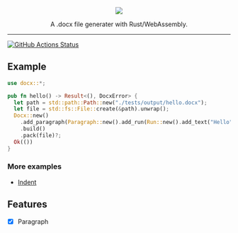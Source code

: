 <p align="center"><img src ="https://github.com/bokuweb/docx-rs/blob/master/logo.png?raw=true" /></p>

<p align="center">
    A .docx file generater with Rust/WebAssembly.
</p>

---

[![GitHub Actions Status](https://github.com/bokuweb/docx-rs/workflows/Continuous%20Integration/badge.svg)](https://github.com/bokuweb/docx-rs/actions)

## Example

```rust
use docx::*;

pub fn hello() -> Result<(), DocxError> {
  let path = std::path::Path::new("./tests/output/hello.docx");
  let file = std::fs::File::create(&path).unwrap();
  Docx::new()
    .add_paragraph(Paragraph::new().add_run(Run::new().add_text("Hello")))
    .build()
    .pack(file)?;
  Ok(())
}
```

### More examples

- [Indent](https://github.com/bokuweb/docx-rs/blob/master/docx-core/examples/indent.rs)

## Features

- [x] Paragraph
